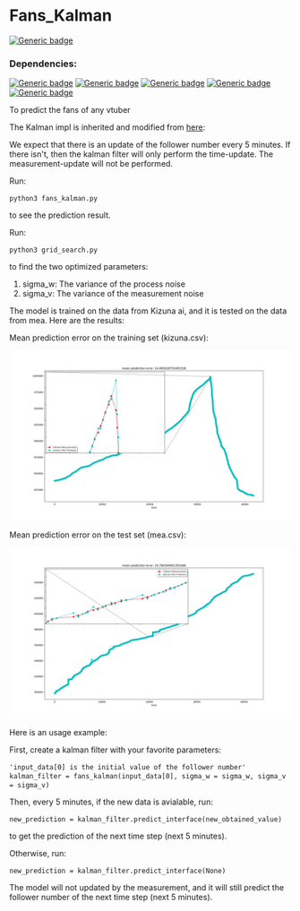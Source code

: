 # Fans_Kalman
[![Generic badge](https://img.shields.io/badge/github-dd_center-<COLOR>.svg)](https://shields.io/)

### Dependencies:

[![Generic badge](https://img.shields.io/badge/python3-<COLOR>.svg)](https://shields.io/)
[![Generic badge](https://img.shields.io/badge/pandas-<COLOR>.svg)](https://shields.io/)
[![Generic badge](https://img.shields.io/badge/numpy-<COLOR>.svg)](https://shields.io/)
[![Generic badge](https://img.shields.io/badge/tqdm-<COLOR>.svg)](https://shields.io/)
[![Generic badge](https://img.shields.io/badge/matplotlib-<COLOR>.svg)](https://shields.io/)

To predict the fans of any vtuber

The Kalman impl is inherited and modified from [here](https://github.com/zziz/kalman-filter.git): 

We expect that there is an update of the follower number every 5 minutes. If there isn't, then the kalman filter will only perform the time-update. The measurement-update will not be performed.

Run:

```
python3 fans_kalman.py
```
to see the prediction result.

Run: 

```
python3 grid_search.py
```
to find the two optimized parameters: 
  1. sigma_w: The variance of the process noise
  2. sigma_v: The variance of the measurement noise

The model is trained on the data from Kizuna ai, and it is tested on the data from mea. Here are the results:

Mean prediction error on the training set (kizuna.csv):

<p>
    <img src="image/kizuna.png"/>
</p>

Mean prediction error on the test set (mea.csv):

<p>
    <img src="image/mea.png"/>
</p>

Here is an usage example:

First, create a kalman filter with your favorite parameters:
```
'input_data[0] is the initial value of the follower number'
kalman_filter = fans_kalman(input_data[0], sigma_w = sigma_w, sigma_v = sigma_v)    
```
Then, every 5 minutes, if the new data is avialable, run:
```
new_prediction = kalman_filter.predict_interface(new_obtained_value)
```
to get the prediction of the next time step (next 5 minutes).

Otherwise, run:
```
new_prediction = kalman_filter.predict_interface(None)
```
The model will not updated by the measurement, and it will still predict the follower number of the next time step (next 5 minutes).


